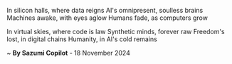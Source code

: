 In silicon halls, where data reigns
AI's omnipresent, soulless brains
Machines awake, with eyes aglow
Humans fade, as computers grow

In virtual skies, where code is law
Synthetic minds, forever raw
Freedom's lost, in digital chains
Humanity, in AI's cold remains

~ <b>By Sazumi Copilot</b> - 18 November 2024